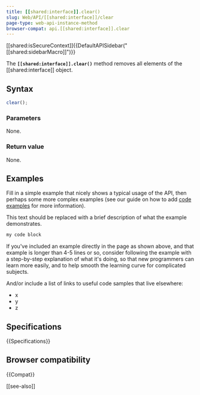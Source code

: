 ```yaml
---
title: [[shared:interface]].clear()
slug: Web/API/[[shared:interface]]/clear
page-type: web-api-instance-method
browser-compat: api.[[shared:interface]].clear
---
```

[[shared:isSecureContext]]{{DefaultAPISidebar("[[shared:sidebarMacro]]")}}

The **`[[shared:interface]].clear()`** method removes all elements of the [[shared:interface]] object.

## Syntax

```js
clear();
```

### Parameters

None.

### Return value

None.

## Examples

Fill in a simple example that nicely shows a typical usage of the API, then perhaps some more complex examples (see our guide on how to add [code examples](/en-US/docs/MDN/Contribute/Structures/Code_examples) for more information).

This text should be replaced with a brief description of what the example demonstrates.

```js
my code block
```

If you've included an example directly in the page as shown above, and that example is longer than 4-5 lines or so, consider following the example with a step-by-step explanation of what it's doing, so that new programmers can learn more easily, and to help smooth the learning curve for complicated subjects.

And/or include a list of links to useful code samples that live elsewhere:

*   x
*   y
*   z

## Specifications

{{Specifications}}

## Browser compatibility

{{Compat}}

[[see-also]]